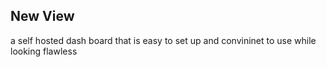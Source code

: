 ## New View 
a self hosted dash board that is easy to set up and convininet to use while looking flawless
